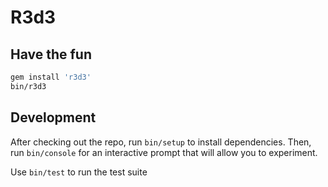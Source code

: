 # R3d3

## Have the fun

```bash
gem install 'r3d3'
bin/r3d3
```

## Development

After checking out the repo, run `bin/setup` to install dependencies. Then, run `bin/console` for an interactive prompt that will allow you to experiment.

Use `bin/test` to run the test suite


